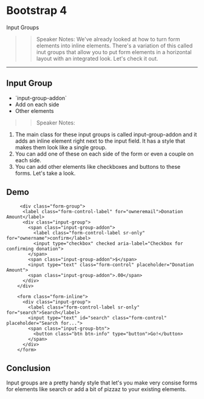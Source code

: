 <!-- .slide: data-state="title" -->
# Bootstrap 4
Input Groups

>> Speaker Notes:
We've already looked at how to turn form elements into inline elements. There's a variation of this called inut groups  that allow you to put form elements in a horizontal layout with an integrated look. Let's check it out.
---
<!-- .slide: data-state="hasicon" -->

## <i class="fa fa-check-square-o"></i> Input Group

<ul>
	<li class="fragment">`input-group-addon`</li>
	<li class="fragment">Add on each side</li>
	<li class="fragment">Other elements</li>
</ul>

>> Speaker Notes:
1. The main class for these input groups is called input-group-addon and it adds an inline element right next to the input field. It has a style that makes them look like a single group.
2. You can add one of these on each side of the form or even a couple on each side.
3. You can add other elements like checkboxes and buttons to these forms. Let's take a look.

## Demo

```
     <div class="form-group">
      <label class="form-control-label" for="owneremail">Donation Amount</label>
      <div class="input-group">
        <span class="input-group-addon">
          <label class="form-control-label sr-only" for="ownername">confirm</label>
          <input type="checkbox" checked aria-label="Checkbox for confirming donation">          
        </span>
        <span class="input-group-addon">$</span>
        <input type="text" class="form-control" placeholder="Donation Amount">
        <span class="input-group-addon">.00</span>
      </div>
    </div>
```

```
    <form class="form-inline">
      <div class="input-group">
        <label class="form-control-label sr-only" for="search">Search</label>
        <input type="text" id="search" class="form-control" placeholder="Search for...">
        <span class="input-group-btn">
          <button class="btn btn-info" type="button">Go!</button>
        </span>
      </div>
    </form>

```

## Conclusion
Input groups are a pretty handy style that let's you make very consise forms for elements like search or add a bit of pizzaz to your existing elements.